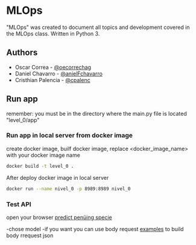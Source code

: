 # MLOps

"MLOps" was created to document all topics and development covered in the MLOps class. Written in Python 3.

## Authors

- Oscar Correa - [@oecorrechag](https://github.com/oecorrechag)
- Daniel Chavarro - [@anielFchavarro](https://github.com/anielFchavarro)
- Cristhian Palencia - [@cpalenc](https://github.com/cpalenc)

## Run app
remember: you must be in the directory where the main.py file is located "level_0/app"

### Run app in local server from docker image
create docker image, builf docker image, replace <docker_image_name> with your docker image name

```bash
docker build -t level_0 .
```
After deploy docker image in local server
```bash
docker run --name nivel_0 -p 8989:8989 nivel_0
```
### Test API
open your browser [predict penüing specie](http://localhost:8989/docs#/default/predict_penguins_predict_post)

-chose model
-if you want you can use body request [examples](http://localhost:8989/examples) to build body rrequest json
 



